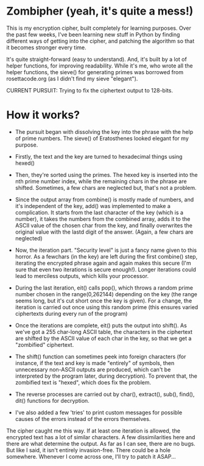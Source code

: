 Zombipher (yeah, it's quite a mess!)
======

This is my encryption cipher, built completely for learning purposes. Over the past few weeks, I've been learning new stuff in Python by finding different ways of getting into the cipher, and patching the algorithm so that it becomes stronger every time.

It's quite straight-forward (easy to understand). And, it's built by a lot of helper functions, for improving readability. While it's me, who wrote all the helper functions, the sieve() for generating primes was borrowed from rosettacode.org (as I didn't find my sieve "elegant").

CURRENT PURSUIT: Trying to fix the ciphertext output to 128-bits.

How it works?
======
- The pursuit began with dissolving the key into the phrase with the help of prime numbers. The sieve() of Eratosthenes looked elegant for my purpose.

- Firstly, the text and the key are turned to hexadecimal things using hexed()

- Then, they're sorted using the primes. The hexed key is inserted into the nth prime number index, while the remaining chars in the phrase are shifted. Sometimes, a few chars are neglected but, that's not a problem.

- Since the output array from combine() is mostly made of numbers, and it's independent of the key, add() was implemented to make a complication. It starts from the last character of the key (which is a number), it takes the numbers from the combined array, adds it to the ASCII value of the chosen char from the key, and finally overwrites the original value with the lastd digit of the answer. (Again, a few chars are neglected)

- Now, the iteration part. "Security level" is just a fancy name given to this horror. As a fewchars (in the key) are left during the first combine() step, iterating the encrypted phrase again and again makes this secure (I'm sure that even two iterations is secure enough!). Longer iterations could lead to merciless outputs, which kills your processor.

- During the last iteration, eit() calls pop(), which throws a random prime number chosen in the range(0,262144) depending on the key (the range seems long, but it's cut short once the key is given). For a change, the iteration is carried out once using this random prime (this ensures varied ciphertexts during every run of the program)

- Once the iterations are complete, eit() puts the output into shift(). As we've got a 255 char-long ASCII table, the characters in the ciphertext are shifted by the ASCII value of each char in the key, so that we get a "zombified" ciphertext.

- The shift() function can sometimes peek into foreign characters (for instance, if the text and key is made "entirely" of symbols, then unnecessary non-ASCII outputs are produced, which can't be interpreted by the program later, during decryption). To prevent that, the zombified text is "hexed", which does fix the problem.

- The reverse processes are carried out by char(), extract(), sub(), find(), dit() functions for decryption.

- I've also added a few 'tries' to print custom messages for possible causes of the errors instead of the errors themselves.

The cipher caught me this way. If at least one iteration is allowed, the encrypted text has a lot of similar characters. A few dissimilarities here and there are what determine the output. As far as I can see, there are no bugs. But like I said, it isn't entirely invasion-free. There could be a hole somewhere. Whenever I come across one, I'll try to patch it ASAP...